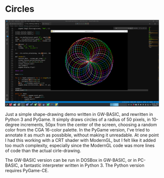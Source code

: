 # Circles

![Screenshot](img/circles.png)

Just a simple shape-drawing demo written in GW-BASIC, and rewritten in Python 3 and PyGame.
It simply draws circles of a radius of 50 pixels, in 10-degree increments, 50px from the
center of the screen, choosing a random color from the CGA 16-color palette.  In the PyGame version,
I've tried to annotate it as much as possbible, without making it unreadable.
At one point I had this working with a CRT shader with ModernGL, but I felt like it added too much complexity, especially since the ModernGL
code was more lines of code than the actual cirle-drawing.

The GW-BASIC version can be run in DOSBox in GW-BASIC, or in PC-BASIC, a fantastic
interpreter written in Python 3.  The Python version requires PyGame-CE.

